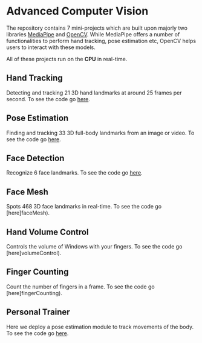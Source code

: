 # Advanced Computer Vision

The repository contains 7 mini-projects which are built upon majorly two libraries [MediaPipe](https://mediapipe.dev/) and [OpenCV](https://opencv.org/). While MediaPipe offers a number of functionalities to perform hand tracking, pose estimation etc, OpenCV helps users to interact with these models.

All of these projects run on the **CPU** in real-time.

## Hand Tracking

Detecting and tracking 21 3D hand landmarks at around 25 frames per second. To see the code go [here](handTracking).

## Pose Estimation

Finding and tracking 33 3D full-body landmarks from an image or video. To see the code go [here](poseEstimation).

## Face Detection

Recognize 6 face landmarks. To see the code go [here](faceDetection).

## Face Mesh

Spots 468 3D face landmarks in real-time. To see the code go [here]faceMesh).

## Hand Volume Control

Controls the volume of Windows with your fingers. To see the code go [here]volumeControl).

## Finger Counting

Count the number of fingers in a frame. To see the code go [here]fingerCounting).

## Personal Trainer

Here we deploy a pose estimation module to track movements of the body. To see the code go [here](personalTrainer).
